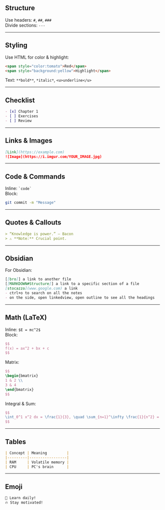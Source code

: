 ## Structure

Use headers: `#`, `##`, `###`  
Divide sections: `---`

--- 
## Styling

Use HTML for color & highlight:
```html
<span style="color:tomato">Red</span>
<span style="background:yellow">Highlight</span>
```
Text: `**bold**`, `*italic*`, `<u>underline</u>`

---
##  Checklist

```markdown
- [x] Chapter 1
- [ ] Exercises
- [ ] Review
```

---
## Links & Images

```markdown
[Link](https://example.com)
![Image](https://i.imgur.com/YOUR_IMAGE.jpg)
```

---
##  Code & Commands

Inline: `` `code` ``  
Block:
```bash
git commit -m "Message"
```

---
##  Quotes & Callouts

```markdown
> “Knowledge is power.” – Bacon
> ⚠️ **Note:** Crucial point.
```

---
##  Obsidian

For Obsidian:
```markdown
[[bro]] a link to another file
[[MARKDOWN#Structure]] a link to a specific section of a file 
[stocazzo](www.google.com) a link 
- ctrl+o to search on all the notes
- on the side, open linkedview, open outline to see all the headings 
```

---
##  Math (LaTeX)

Inline: `$E = mc^2$`  
Block:
```latex
$$
f(x) = ax^2 + bx + c
$$
```

Matrix:
```latex
$$
\begin{bmatrix}
1 & 2 \\
3 & 4
\end{bmatrix}
$$
```

Integral & Sum:
```latex
$$
\int_0^1 x^2 dx = \frac{1}{3}, \quad \sum_{n=1}^\infty \frac{1}{n^2} = \frac{\pi^2}{6}
$$
```

---
##  Tables

```markdown
| Concept | Meaning         |
|---------|-----------------|
| RAM     | Volatile memory |
| CPU     | PC's brain      |
```

---
##  Emoji

```markdown
🚀 Learn daily!
🔥 Stay motivated!
```